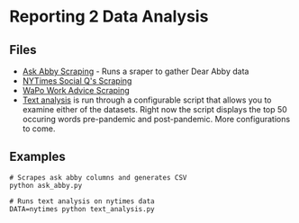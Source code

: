 # Reporting 2 Data Analysis

## Files

- [Ask Abby Scraping](https://github.com/vincentvb/reporting_2/blob/master/ask_abby.py) - Runs a sraper to gather Dear Abby data
- [NYTimes Social Q's Scraping](https://github.com/vincentvb/reporting_2/blob/master/nytimes.py)
- [WaPo Work Advice Scraping](https://github.com/vincentvb/reporting_2/blob/master/wapo.py)
- [Text analysis](https://github.com/vincentvb/reporting_2/blob/master/text_analysis.py) is run through a configurable script that allows you to examine either of the datasets. Right now the script displays the top 50 occuring words pre-pandemic and post-pandemic. More configurations to come.

## Examples
```
# Scrapes ask abby columns and generates CSV
python ask_abby.py

# Runs text analysis on nytimes data
DATA=nytimes python text_analysis.py
```
